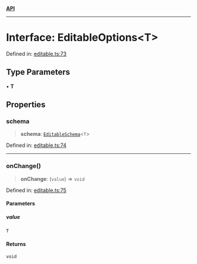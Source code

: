 [**API**](../API.md)

***

# Interface: EditableOptions\<T\>

Defined in: [editable.ts:73](https://github.com/inokawa/edix/blob/1310bb20e9f231a42c138bb5fc604641e3ec391b/src/core/editable.ts#L73)

## Type Parameters

• **T**

## Properties

### schema

> **schema**: [`EditableSchema`](../type-aliases/EditableSchema.md)\<`T`\>

Defined in: [editable.ts:74](https://github.com/inokawa/edix/blob/1310bb20e9f231a42c138bb5fc604641e3ec391b/src/core/editable.ts#L74)

***

### onChange()

> **onChange**: (`value`) => `void`

Defined in: [editable.ts:75](https://github.com/inokawa/edix/blob/1310bb20e9f231a42c138bb5fc604641e3ec391b/src/core/editable.ts#L75)

#### Parameters

##### value

`T`

#### Returns

`void`
